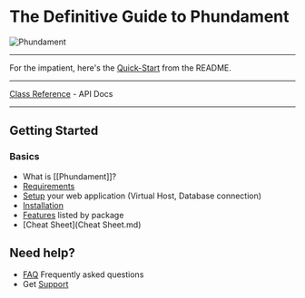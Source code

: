 The Definitive Guide to Phundament
==================================
![Phundament](wiki/images/logo_phundament3.png)

---

For the impatient, here's the [Quick-Start](https://github.com/phundament/app#quick-start) from the README.

---

[Class Reference](http://docs.phundament.com/3.0) - API Docs

---

Getting Started
---------------

### Basics

* What is [[Phundament]]?
* [Requirements](Requirements.md)
* [Setup](Setup.md) your web application (Virtual Host, Database connection)
* [Installation](Installation.md)
* [Features](Features.md) listed by package
* [Cheat Sheet](Cheat Sheet.md)

Need help?
----------

* [FAQ](FAQ.md) Frequently asked questions
* Get [Support](Support.md)
